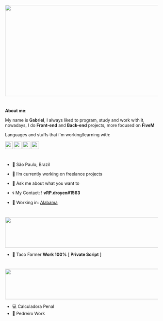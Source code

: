 <img src="https://cdn.discordapp.com/attachments/829476971192778835/830213378869690368/github.png" width="1800vw" height="300vh">

# 

<b>About me</b>:

My name is <b>Gabriel</b>, I always liked to program, study and work with it, nowadays, I do <b>Front-end</b> and <b>Back-end</b> projects, more focused on <b>FiveM</b>

Languages and stuffs that i'm working/learning with:

<img src="https://upload.wikimedia.org/wikipedia/commons/thumb/c/cf/Lua-Logo.svg/1200px-Lua-Logo.svg.png" width="25vw" height="25vh"> <img src="https://upload.wikimedia.org/wikipedia/commons/thumb/9/99/Unofficial_JavaScript_logo_2.svg/480px-Unofficial_JavaScript_logo_2.svg.png" width="25vw" height="25vh">               <img src="https://logodownload.org/wp-content/uploads/2016/10/html5-logo-10.png" width="25vw" height="25vh">   <img src="https://cdn.345tool.com/public/logos/css-formatter-logo.png" width="25vw" height="25vh">

#

- 📍 São Paulo, Brazil
- 🔭 I’m currently working on freelance projects
- 💬 Ask me about what you want to

- 🌀 My Contact: <b>! vRP.droyen#1563</b>

- 📰 Working in:
[Alabama](https://discord.gg/CBU4ZyD5) 

#

<img src="https://cdn.discordapp.com/attachments/829476971192778835/830216180034961418/SCRIPTS_FINALIzados.png" width="1800vw" height="100vh">

- 🌮 Taco Farmer <b>Work 100%</b> [ <b>Private Script</b> ] 

#

<img src="https://cdn.discordapp.com/attachments/829476971192778835/830233427982417950/WORKINGAT.png" width="1800vw" height="100vh">

- 💻 Calculadora Penal
- 🧱 Pedreiro Work

